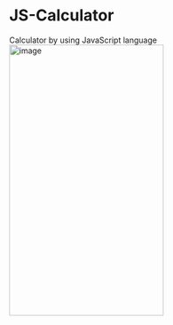# JS-Calculator
Calculator by using JavaScript language
<img width="278" height="488" alt="image" src="https://github.com/user-attachments/assets/3fcada71-ca8a-4461-a16d-72ec58a4f0cd" />
